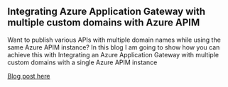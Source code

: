 ## Integrating Azure Application Gateway with multiple custom domains with Azure APIM

Want to publish various APIs with multiple domain names while using the same Azure APIM instance? In this blog I am going to show how you can achieve this with Integrating an Azure Application Gateway with multiple custom domains with a single Azure APIM instance

[Blog post here](thomasthornton.cloud/2022/11/02/building-and-deploying-to-an-aks-cluster-using-terraform-and-azure-devops-with-kubernetes-and-helm-providers/)
